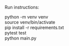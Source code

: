 Run instructions:

python -m venv venv  
source venv/bin/activate  
pip install -r requirements.txt  
pytest test  
python main.py